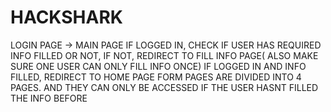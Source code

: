 # HACKSHARK
LOGIN PAGE -> MAIN PAGE
IF LOGGED IN, CHECK IF USER HAS REQUIRED INFO FILLED OR NOT, IF NOT, REDIRECT TO FILL INFO PAGE( ALSO MAKE SURE ONE USER CAN ONLY FILL INFO ONCE)
IF LOGGED IN AND INFO FILLED, REDIRECT TO HOME PAGE
FORM PAGES ARE DIVIDED INTO 4 PAGES. AND THEY CAN ONLY BE ACCESSED IF THE USER HASNT FILLED THE INFO BEFORE


